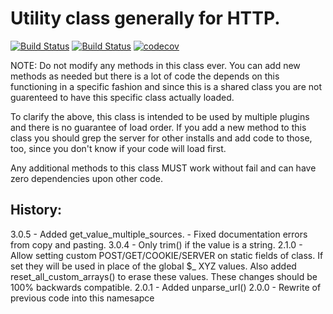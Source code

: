 # Utility class generally for HTTP.

[![Build Status](https://travis-ci.org/vendi-advertising/vendi-shared-utils.svg?branch=master)](https://travis-ci.org/vendi-advertising/vendi-shared-utils)
[![Build Status](https://scrutinizer-ci.com/g/vendi-advertising/vendi-shared-utils/badges/build.png?b=master)](https://scrutinizer-ci.com/g/vendi-advertising/vendi-shared-utils/build-status/master)
[![codecov](https://codecov.io/gh/vendi-advertising/vendi-shared-utils/branch/master/graph/badge.svg)](https://codecov.io/gh/vendi-advertising/vendi-shared-utils)

NOTE: Do not modify any methods in this class ever. You can add new methods as needed but there is a lot of code the depends on this functioning in a specific fashion and since this is a shared class you are not guarenteed to have this specific class actually loaded.

To clarify the above, this class is intended to be used by multiple plugins and there is no guarantee of load order. If you add a new method to this class you should grep the server for other installs and add code to those, too, since you don't know if your code will load first.

Any additional methods to this class MUST work without fail and can have zero dependencies upon other code.

## History:

3.0.5 - Added get_value_multiple_sources.
      - Fixed documentation errors from copy and pasting.
3.0.4 - Only trim() if the value is a string.
2.1.0 - Allow setting custom POST/GET/COOKIE/SERVER on
        static fields of class. If set they will be used
        in place of the global $_ XYZ values. Also added
        reset_all_custom_arrays() to erase these values.
        These changes should be 100% backwards compatible.
2.0.1 - Added unparse_url()
2.0.0 - Rewrite of previous code into this namesapce